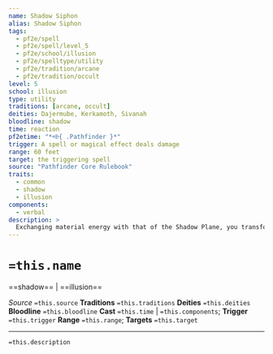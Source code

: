 ```yaml
---
name: Shadow Siphon
alias: Shadow Siphon
tags:
  - pf2e/spell
  - pf2e/spell/level_5
  - pf2e/school/illusion
  - pf2e/spelltype/utility
  - pf2e/tradition/arcane
  - pf2e/tradition/occult
level: 5
school: illusion
type: utility
traditions: [arcane, occult]
deities: Dajermube, Kerkamoth, Sivanah
bloodline: shadow
time: reaction
pf2etime: "*⬲{ .Pathfinder }*"
trigger: A spell or magical effect deals damage
range: 60 feet
target: the triggering spell
source: "Pathfinder Core Rulebook"
traits:
  - common
  - shadow
  - illusion
components:
  - verbal
description: >
  Exchanging material energy with that of the Shadow Plane, you transform the triggering spell into a partially illusory version of itself. Attempt to counteract the target spell. If the attempt is successful, any creatures that would be damaged by the spell instead take only half as much damage, but the spell otherwise works as normal. Treat shadow siphon's counteract level as 2 higher for this attempt.
---
```

# `=this.name`
==shadow== | ==illusion==

*Source* `=this.source`
**Traditions** `=this.traditions`
**Deities** `=this.deities`
**Bloodline** `=this.bloodline`
**Cast** `=this.time` | `=this.components`; **Trigger** `=this.trigger`
**Range** `=this.range`; **Targets** `=this.target`

***
`=this.description`